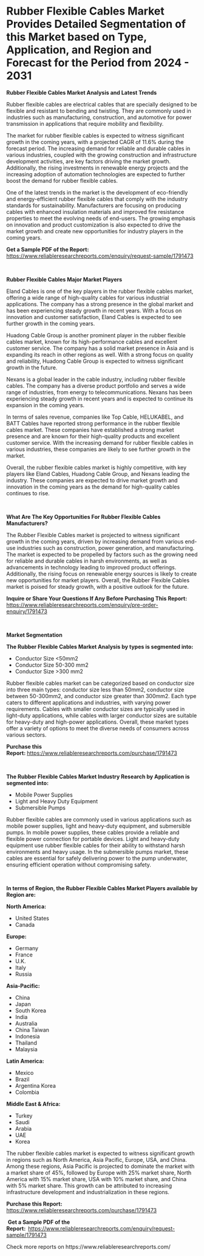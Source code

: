 <p><h1>Rubber Flexible Cables Market Provides Detailed Segmentation of this Market based on Type, Application, and Region and Forecast for the Period from 2024 - 2031</h1></p><p><strong>Rubber Flexible Cables Market Analysis and Latest Trends</strong></p>
<p><p>Rubber flexible cables are electrical cables that are specially designed to be flexible and resistant to bending and twisting. They are commonly used in industries such as manufacturing, construction, and automotive for power transmission in applications that require mobility and flexibility.</p><p>The market for rubber flexible cables is expected to witness significant growth in the coming years, with a projected CAGR of 11.6% during the forecast period. The increasing demand for reliable and durable cables in various industries, coupled with the growing construction and infrastructure development activities, are key factors driving the market growth. Additionally, the rising investments in renewable energy projects and the increasing adoption of automation technologies are expected to further boost the demand for rubber flexible cables.</p><p>One of the latest trends in the market is the development of eco-friendly and energy-efficient rubber flexible cables that comply with the industry standards for sustainability. Manufacturers are focusing on producing cables with enhanced insulation materials and improved fire resistance properties to meet the evolving needs of end-users. The growing emphasis on innovation and product customization is also expected to drive the market growth and create new opportunities for industry players in the coming years.</p></p>
<p><strong>Get a Sample PDF of the Report:&nbsp;</strong> <a href="https://www.reliableresearchreports.com/enquiry/request-sample/1791473">https://www.reliableresearchreports.com/enquiry/request-sample/1791473</a></p>
<p>&nbsp;</p>
<p><strong>Rubber Flexible Cables Major Market Players</strong></p>
<p><p>Eland Cables is one of the key players in the rubber flexible cables market, offering a wide range of high-quality cables for various industrial applications. The company has a strong presence in the global market and has been experiencing steady growth in recent years. With a focus on innovation and customer satisfaction, Eland Cables is expected to see further growth in the coming years.</p><p>Huadong Cable Group is another prominent player in the rubber flexible cables market, known for its high-performance cables and excellent customer service. The company has a solid market presence in Asia and is expanding its reach in other regions as well. With a strong focus on quality and reliability, Huadong Cable Group is expected to witness significant growth in the future.</p><p>Nexans is a global leader in the cable industry, including rubber flexible cables. The company has a diverse product portfolio and serves a wide range of industries, from energy to telecommunications. Nexans has been experiencing steady growth in recent years and is expected to continue its expansion in the coming years.</p><p>In terms of sales revenue, companies like Top Cable, HELUKABEL, and BATT Cables have reported strong performance in the rubber flexible cables market. These companies have established a strong market presence and are known for their high-quality products and excellent customer service. With the increasing demand for rubber flexible cables in various industries, these companies are likely to see further growth in the market.</p><p>Overall, the rubber flexible cables market is highly competitive, with key players like Eland Cables, Huadong Cable Group, and Nexans leading the industry. These companies are expected to drive market growth and innovation in the coming years as the demand for high-quality cables continues to rise.</p></p>
<p>&nbsp;</p>
<p><strong>What Are The Key Opportunities For Rubber Flexible Cables Manufacturers?</strong></p>
<p><p>The Rubber Flexible Cables market is projected to witness significant growth in the coming years, driven by increasing demand from various end-use industries such as construction, power generation, and manufacturing. The market is expected to be propelled by factors such as the growing need for reliable and durable cables in harsh environments, as well as advancements in technology leading to improved product offerings. Additionally, the rising focus on renewable energy sources is likely to create new opportunities for market players. Overall, the Rubber Flexible Cables market is poised for steady growth, with a positive outlook for the future.</p></p>
<p><strong>Inquire or Share Your Questions If Any Before Purchasing This Report:</strong> <a href="https://www.reliableresearchreports.com/enquiry/pre-order-enquiry/1791473">https://www.reliableresearchreports.com/enquiry/pre-order-enquiry/1791473</a></p>
<p>&nbsp;</p>
<p><strong>Market Segmentation</strong></p>
<p><strong>The Rubber Flexible Cables Market Analysis by types is segmented into:</strong></p>
<p><ul><li>Conductor Size <50mm2</li><li>Conductor Size 50-300 mm2</li><li>Conductor Size >300 mm2</li></ul></p>
<p><p>Rubber flexible cables market can be categorized based on conductor size into three main types: conductor size less than 50mm2, conductor size between 50-300mm2, and conductor size greater than 300mm2. Each type caters to different applications and industries, with varying power requirements. Cables with smaller conductor sizes are typically used in light-duty applications, while cables with larger conductor sizes are suitable for heavy-duty and high-power applications. Overall, these market types offer a variety of options to meet the diverse needs of consumers across various sectors.</p></p>
<p><strong>Purchase this Report:&nbsp;</strong><a href="https://www.reliableresearchreports.com/purchase/1791473">https://www.reliableresearchreports.com/purchase/1791473</a></p>
<p>&nbsp;</p>
<p><strong>The Rubber Flexible Cables Market Industry Research by Application is segmented into:</strong></p>
<p><ul><li>Mobile Power Supplies</li><li>Light and Heavy Duty Equipment</li><li>Submersible Pumps</li></ul></p>
<p><p>Rubber flexible cables are commonly used in various applications such as mobile power supplies, light and heavy-duty equipment, and submersible pumps. In mobile power supplies, these cables provide a reliable and flexible power connection for portable devices. Light and heavy-duty equipment use rubber flexible cables for their ability to withstand harsh environments and heavy usage. In the submersible pumps market, these cables are essential for safely delivering power to the pump underwater, ensuring efficient operation without compromising safety.</p></p>
<p>&nbsp;</p>
<p><strong>In terms of Region, the Rubber Flexible Cables Market Players available by Region are:</strong></p>
<p>
    <p> <strong> North America: </strong>
        <ul>
            <li>United States</li>
            <li>Canada</li>
        </ul>
        </p> 
    <p> <strong> Europe: </strong>
        <ul>
            <li>Germany</li>
            <li>France</li>
            <li>U.K.</li>
            <li>Italy</li>
            <li>Russia</li>
        </ul>
        </p> 
    <p> <strong> Asia-Pacific: </strong>
        <ul>
            <li>China</li>
            <li>Japan</li>
            <li>South Korea</li>
            <li>India</li>
            <li>Australia</li>
            <li>China Taiwan</li>
            <li>Indonesia</li>
            <li>Thailand</li>
            <li>Malaysia</li>
        </ul>
        </p> 
    <p> <strong> Latin America: </strong>
        <ul>
            <li>Mexico</li>
            <li>Brazil</li>
            <li>Argentina Korea</li>
            <li>Colombia</li>
        </ul>
        </p> 
    <p> <strong> Middle East & Africa: </strong>
        <ul>
            <li>Turkey</li>
            <li>Saudi</li>
            <li>Arabia</li>
            <li>UAE</li>
            <li>Korea</li>
        </ul>
    </p>
    </p>
<p><p>The rubber flexible cables market is expected to witness significant growth in regions such as North America, Asia Pacific, Europe, USA, and China. Among these regions, Asia Pacific is projected to dominate the market with a market share of 45%, followed by Europe with 25% market share, North America with 15% market share, USA with 10% market share, and China with 5% market share. This growth can be attributed to increasing infrastructure development and industrialization in these regions.</p></p>
<p><strong>Purchase this Report: </strong><a href="https://www.reliableresearchreports.com/purchase/1791473">https://www.reliableresearchreports.com/purchase/1791473</a></p>
<p>&nbsp;<strong>Get a Sample PDF of the Report:&nbsp;&nbsp;</strong><a href="https://www.reliableresearchreports.com/enquiry/request-sample/1791473">https://www.reliableresearchreports.com/enquiry/request-sample/1791473</a></p>
<p><strong></strong></p>
<p>Check more reports on https://www.reliableresearchreports.com/</p>